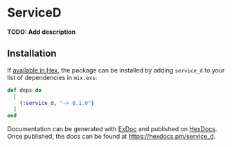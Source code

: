 # ServiceD

**TODO: Add description**

## Installation

If [available in Hex](https://hex.pm/docs/publish), the package can be installed
by adding `service_d` to your list of dependencies in `mix.exs`:

```elixir
def deps do
  [
    {:service_d, "~> 0.1.0"}
  ]
end
```

Documentation can be generated with [ExDoc](https://github.com/elixir-lang/ex_doc)
and published on [HexDocs](https://hexdocs.pm). Once published, the docs can
be found at <https://hexdocs.pm/service_d>.

